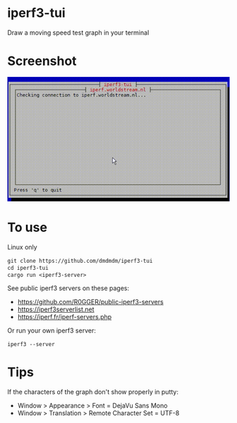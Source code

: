 # iperf3-tui
Draw a moving speed test graph in your terminal

# Screenshot
![Screenshot](iperf3-tui.gif)

# To use
Linux only

    git clone https://github.com/dmdmdm/iperf3-tui
    cd iperf3-tui
    cargo run <iperf3-server>

See public iperf3 servers on these pages:
- https://github.com/R0GGER/public-iperf3-servers
- https://iperf3serverlist.net
- https://iperf.fr/iperf-servers.php

Or run your own iperf3 server:

    iperf3 --server

# Tips
If the characters of the graph don't show properly in putty:
- Window > Appearance > Font = DejaVu Sans Mono
- Window > Translation > Remote Character Set = UTF-8
